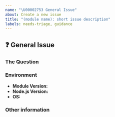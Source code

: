 ```yaml
---
name: "\U00002753 General Issue"
about: Create a new issue
title: "(module name): short issue description"
labels: needs-triage, guidance
---
```


## :question: General Issue

<!--
⚠️ Important Information
For support questions, please first reference our [documentation](https://github.com/xivstats/lodestone/docs), then use [GitHub Discussions](https://github.com/XIVStats/lodestone/discussions). This repository's issues are intended for feature requests and bug reports.
-->

### The Question
<!--
Ask your question here. Include any details relevant. Make sure you are not
falling prey to the [X/Y problem][2]!

[2]: http://xyproblem.info
-->

### Environment

- **Module Version:** <!-- Version of the module in question -->
- **Node.js Version:** <!-- Version of Node.js (run the command `node -v`) -->
- **OS:** <!-- [all | Windows 10 | macOS Mojave | Ubuntu | etc... ] -->

### Other information
<!-- e.g. detailed explanation, stacktraces, related issues, suggestions on how to fix, links for us to have context, eg. associated pull-request, stackoverflow, slack, etc -->

